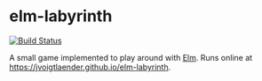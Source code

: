 elm-labyrinth
=============

[![Build Status](https://travis-ci.org/jvoigtlaender/elm-labyrinth.svg?branch=master)](https://travis-ci.org/jvoigtlaender/elm-labyrinth)

A small game implemented to play around with [Elm](http://elm-lang.org/).
Runs online at https://jvoigtlaender.github.io/elm-labyrinth.
